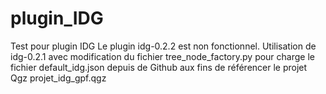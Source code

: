 # plugin_IDG
Test pour plugin IDG
Le plugin idg-0.2.2 est non fonctionnel.
Utilisation de idg-0.2.1 avec modification du fichier tree_node_factory.py pour charge le fichier default_idg.json depuis de Github aux fins de référencer le projet Qgz projet_idg_gpf.qgz 
